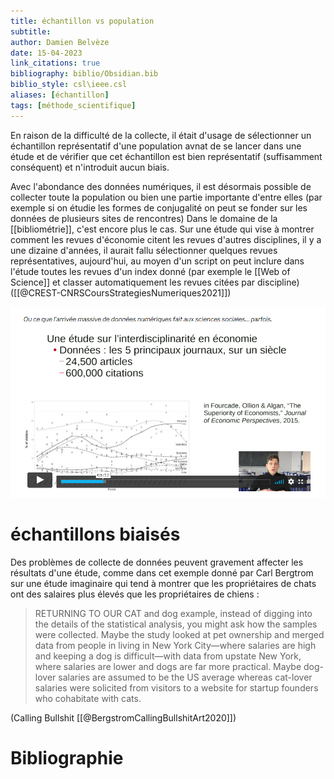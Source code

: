 ```yaml
---
title: échantillon vs population
subtitle:
author: Damien Belvèze
date: 15-04-2023
link_citations: true
bibliography: biblio/Obsidian.bib
biblio_style: csl\ieee.csl
aliases: [échantillon]
tags: [méthode_scientifique]
---
```



En raison de la difficulté de la collecte, il était d'usage de sélectionner un échantillon représentatif d'une population avnat de se lancer dans une étude et de vérifier que cet échantillon est bien représentatif (suffisamment conséquent) et n'introduit aucun biais. 

Avec l'abondance des données numériques, il est désormais possible de collecter toute la population ou bien une partie importante d'entre elles (par exemple si on étudie les formes de conjugalité on peut se fonder sur les données de plusieurs sites de rencontres) Dans le domaine de la [[bibliométrie]], c'est encore plus le cas. 
Sur une étude qui vise à montrer comment les revues d'économie citent les revues d'autres disciplines, il y a une dizaine d'années, il aurait fallu sélectionner quelques revues représentatives, aujourd'hui, au moyen d'un script on peut inclure dans l'étude toutes les revues d'un index donné (par exemple le [[Web of Science]] et classer automatiquement les revues citées par discipline) ([[@CREST-CNRSCoursStrategiesNumeriques2021]])

![échantillon](images/echantillon.png)

# échantillons biaisés

Des problèmes de collecte de données peuvent gravement affecter les résultats d'une étude, comme dans cet exemple donné par Carl Bergtrom sur une étude imaginaire qui tend à montrer que les propriétaires de chats ont des salaires plus élevés que les propriétaires de chiens :

> RETURNING TO OUR CAT and dog example, instead of digging into the details of the statistical analysis, you might ask how the samples were collected. Maybe the study looked at pet ownership and merged data from people in living in New York City—where salaries are high and keeping a dog is difficult—with data from upstate New York, where salaries are lower and dogs are far more practical. Maybe dog-lover salaries are assumed to be the US average whereas cat-lover salaries were solicited from visitors to a website for startup founders who cohabitate with cats.

(Calling Bullshit [[@BergstromCallingBullshitArt2020]])



# Bibliographie
